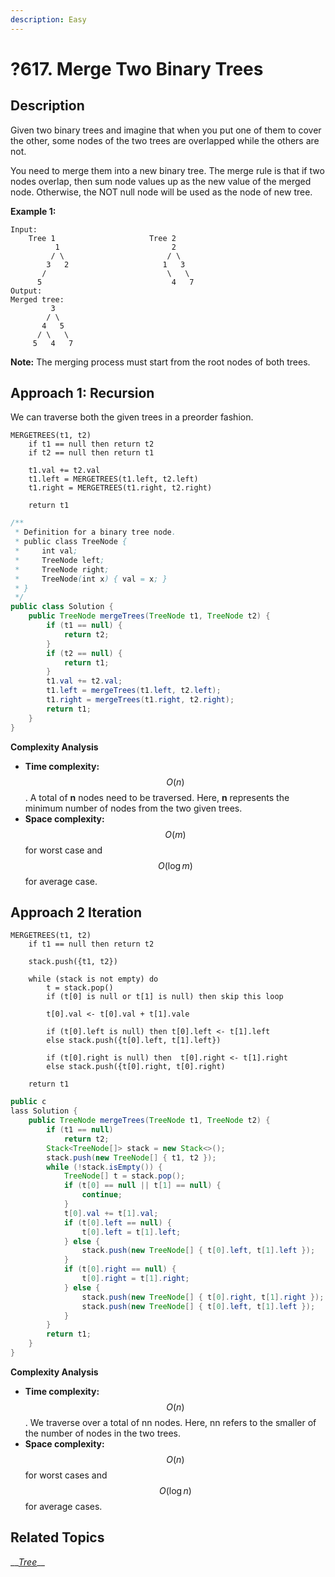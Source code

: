 ```yaml
---
description: Easy
---
```


# ?617. Merge Two Binary Trees

## Description

Given two binary trees and imagine that when you put one of them to cover the other, some nodes of the two trees are overlapped while the others are not.

You need to merge them into a new binary tree. The merge rule is that if two nodes overlap, then sum node values up as the new value of the merged node. Otherwise, the NOT null node will be used as the node of new tree.

**Example 1:**

```text
Input: 
	Tree 1                     Tree 2                  
          1                         2                             
         / \                       / \                            
        3   2                     1   3                        
       /                           \   \                      
      5                             4   7                  
Output: 
Merged tree:
	     3
	    / \
	   4   5
	  / \   \ 
	 5   4   7
```

**Note:** The merging process must start from the root nodes of both trees.

## Approach 1: Recursion

We can traverse both the given trees in a preorder fashion.

```text
MERGETREES(t1, t2)
    if t1 == null then return t2
    if t2 == null then return t1
    
    t1.val += t2.val
    t1.left = MERGETREES(t1.left, t2.left)
    t1.right = MERGETREES(t1.right, t2.right)
    
    return t1
```

```java
/**
 * Definition for a binary tree node.
 * public class TreeNode {
 *     int val;
 *     TreeNode left;
 *     TreeNode right;
 *     TreeNode(int x) { val = x; }
 * }
 */
public class Solution {
    public TreeNode mergeTrees(TreeNode t1, TreeNode t2) {
        if (t1 == null) {
            return t2;
        }
        if (t2 == null) {
            return t1;
        }
        t1.val += t2.val;
        t1.left = mergeTrees(t1.left, t2.left);
        t1.right = mergeTrees(t1.right, t2.right);
        return t1;
    }
}

```

**Complexity Analysis**

* **Time complexity:** $$O(n)$$. A total of **n** nodes need to be traversed. Here, **n** represents the minimum number of nodes from the two given trees.
* **Space complexity:** $$O(m)$$ for worst case and $$O(\log m)$$for average case.

## **Approach 2 Iteration**

```text
MERGETREES(t1, t2)
    if t1 == null then return t2
    
    stack.push({t1, t2})
    
    while (stack is not empty) do
        t = stack.pop()
        if (t[0] is null or t[1] is null) then skip this loop
        
        t[0].val <- t[0].val + t[1].vale
        
        if (t[0].left is null) then t[0].left <- t[1].left
        else stack.push({t[0].left, t[1].left})
        
        if (t[0].right is null) then  t[0].right <- t[1].right
        else stack.push({t[0].right, t[0].right)
    
    return t1
```

```java
public c
lass Solution {
    public TreeNode mergeTrees(TreeNode t1, TreeNode t2) {
        if (t1 == null)
            return t2;
        Stack<TreeNode[]> stack = new Stack<>();
        stack.push(new TreeNode[] { t1, t2 });
        while (!stack.isEmpty()) {
            TreeNode[] t = stack.pop();
            if (t[0] == null || t[1] == null) {
                continue;
            }
            t[0].val += t[1].val;
            if (t[0].left == null) {
                t[0].left = t[1].left;
            } else {
                stack.push(new TreeNode[] { t[0].left, t[1].left });
            }
            if (t[0].right == null) {
                t[0].right = t[1].right;
            } else {
                stack.push(new TreeNode[] { t[0].right, t[1].right });
                stack.push(new TreeNode[] { t[0].left, t[1].left });
            }
        }
        return t1;
    }
}

```

**Complexity Analysis**

* **Time complexity:** $$O(n)$$. We traverse over a total of nn nodes. Here, nn refers to the smaller of the number of nodes in the two trees.
* **Space complexity:** $$O(n)$$for worst cases and $$O(\log n)$$ for average cases.

## Related Topics

\_\_[_Tree_](https://leetcode.com/tag/tree/)\_\_

